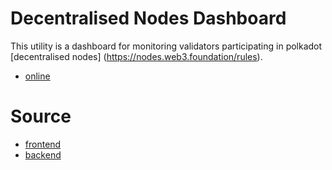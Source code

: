 # Decentralised Nodes Dashboard

This utility is a dashboard for monitoring validators participating in polkadot [decentralised nodes] (https://nodes.web3.foundation/rules).

- [online](https://dn.metaspan.io)

# Source

- [frontend](./frontend/README.md)
- [backend](./backend/README.md)
